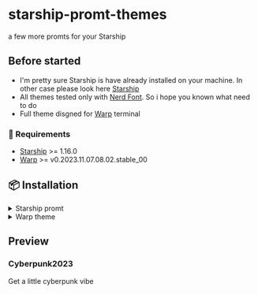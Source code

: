 # starship-promt-themes
a few more promts for your Starship

## Before started
- I'm pretty sure Starship is have already installed on your machine. In other case please look here [Starship](https://github.com/starship/starship)
- All themes tested only with [Nerd Font](https://www.nerdfonts.com). So i hope you known what need to do
- Full theme disgned for [Warp](https://warp.dev) terminal

### 💎 Requirements
- [Starship](https://github.com/starship/starship) >= 1.16.0
- [Warp](https://warp.dev) >= v0.2023.11.07.08.02.stable_00

## 📦 Installation
<details>
<summary>Starship promt</summary>
- Download a **.toml** file from theme what do you liked and put into your ~/.config/starship.toml
- Setup your configuration
- You are breathtaking!
</details>

<details>
<summary>Warp theme</summary>
- Download a **.yaml** file from theme what do you liked 
</details>

## Preview
### Cyberpunk2023
Get a little cyberpunk vibe